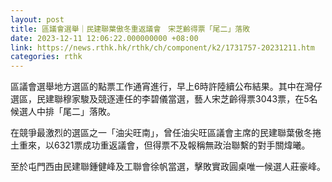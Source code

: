 ```yaml
---
layout: post
title: 區議會選舉｜民建聯葉傲冬重返議會　宋芝齡得票「尾二」落敗
date: 2023-12-11 12:06:22.000000000 +08:00
link: https://news.rthk.hk/rthk/ch/component/k2/1731757-20231211.htm
categories: rthk
---
```


區議會選舉地方選區的點票工作通宵進行，早上6時許陸續公布結果。其中在灣仔選區，民建聯穆家駿及競逐連任的李碧儀當選，藝人宋芝齡得票3043票，在5名候選人中排「尾二」落敗。

在競爭最激烈的選區之一「油尖旺南」，曾任油尖旺區議會主席的民建聯葉傲冬捲土重來，以6321票成功重返議會，但得票不及報稱無政治聯繫的對手關煒曦。

至於屯門西由民建聯鍾健峰及工聯會徐帆當選，擊敗實政圓桌唯一候選人莊豪峰。
